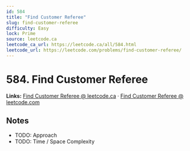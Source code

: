 ```yaml
--- 
id: 584
title: "Find Customer Referee"
slug: find-customer-referee
difficulty: Easy
lock: Prime
source: leetcode.ca
leetcode_ca_url: https://leetcode.ca/all/584.html
leetcode_url: https://leetcode.com/problems/find-customer-referee/
---
```


# 584. Find Customer Referee

**Links:** [Find Customer Referee @ leetcode.ca](https://leetcode.ca/all/584.html) · [Find Customer Referee @ leetcode.com](https://leetcode.com/problems/find-customer-referee/)

## Notes
- TODO: Approach
- TODO: Time / Space Complexity
